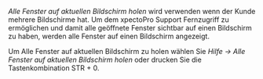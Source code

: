 *Alle Fenster auf aktuellen Bildschirm holen* wird verwenden wenn der Kunde mehrere Bildschirme hat. 
Um dem xpectoPro Support Fernzugriff zu ermöglichen und damit alle geöffnete Fenster sichtbar auf einen Bildschirm zu haben, werden alle Fenster auf einen Bildschirm angezeigt. 

Um Alle Fenster auf aktuellen Bildschirm zu holen wählen Sie *Hilfe → Alle Fenster auf aktuellen Bildschirm holen* oder drucken Sie die Tastenkombination  STR + 0.